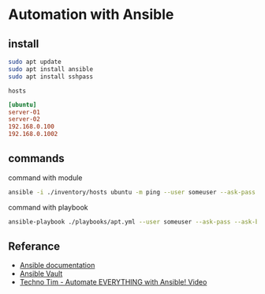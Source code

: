 # Automation with Ansible

## install

```bash
sudo apt update
sudo apt install ansible
sudo apt install sshpass
```

`hosts`

```ini
[ubuntu]
server-01
server-02
192.168.0.100
192.168.0.1002
```

## commands

command with module

```bash
ansible -i ./inventory/hosts ubuntu -m ping --user someuser --ask-pass
```

command with playbook


```bash
ansible-playbook ./playbooks/apt.yml --user someuser --ask-pass --ask-become-pass -i ./inventory/hosts
```

## Referance
- [Ansible documentation](https://docs.ansible.com/ansible/latest/installation_guide/index.html)
- [Ansible Vault](https://docs.ansible.com/ansible/latest/user_guide/vault.html)
- [Techno Tim - Automate EVERYTHING with Ansible! Video](https://www.youtube.com/watch?v=w9eCU4bGgjQ)